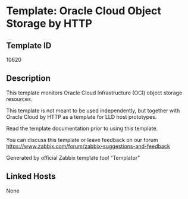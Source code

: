 # Template: Oracle Cloud Object Storage by HTTP

## Template ID
10620

## Description
This template monitors Oracle Cloud Infrastructure (OCI) object storage resources.

This template is not meant to be used independently, but together with Oracle Cloud by HTTP as a template for
LLD host prototypes.

Read the template documentation prior to using this template.

You can discuss this template or leave feedback on our forum https://www.zabbix.com/forum/zabbix-suggestions-and-feedback

Generated by official Zabbix template tool "Templator"

## Linked Hosts
None

